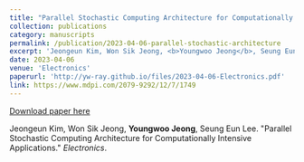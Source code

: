 ```yaml
---
title: "Parallel Stochastic Computing Architecture for Computationally Intensive Applications"
collection: publications
category: manuscripts
permalink: /publication/2023-04-06-parallel-stochastic-architecture
excerpt: 'Jeongeun Kim, Won Sik Jeong, <b>Youngwoo Jeong</b>, Seung Eun Lee. &quot;Parallel Stochastic Computing Architecture for Computationally Intensive Applications.&quot; <i>Electronics</i>.'
date: 2023-04-06
venue: 'Electronics'
paperurl: 'http://yw-ray.github.io/files/2023-04-06-Electronics.pdf'
link: https://www.mdpi.com/2079-9292/12/7/1749
---
```


<a href='http://yw-ray.github.io/files/2023-04-06-Electronics.pdf'>Download paper here</a>

Jeongeun Kim, Won Sik Jeong, <b>Youngwoo Jeong</b>, Seung Eun Lee. &quot;Parallel Stochastic Computing Architecture for Computationally Intensive Applications.&quot; <i>Electronics</i>.
